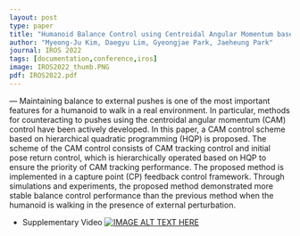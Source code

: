 ```yaml
---
layout: post
type: paper
title: "Humanoid Balance Control using Centroidal Angular Momentum based on Hierarchical Quadratic Programming"
author: "Myeong-Ju Kim, Daegyu Lim, Gyeongjae Park, Jaeheung Park"
journal: IROS 2022
tags: [documentation,conference,iros]
image: IROS2022_thumb.PNG
pdf: IROS2022.pdf
---
```

— Maintaining balance to external pushes is one of the most important features for a humanoid to walk in a real environment. In particular, methods for counteracting to pushes using the centroidal angular momentum (CAM) control have been actively developed. In this paper, a CAM control scheme based on hierarchical quadratic programming
(HQP) is proposed. The scheme of the CAM control consists of CAM tracking control and initial pose return control, which is hierarchically operated based on HQP to ensure the priority of CAM tracking performance. The proposed method is implemented in a capture point (CP) feedback control framework. Through simulations and experiments, the proposed method demonstrated more stable balance control performance than the previous method when the humanoid is walking in the presence of external perturbation.

- Supplementary Video
[![IMAGE ALT TEXT HERE](http://img.youtube.com/vi/xLoObhoQ4Ug/0.jpg)](http://www.youtube.com/watch?v=xLoObhoQ4Ug)
